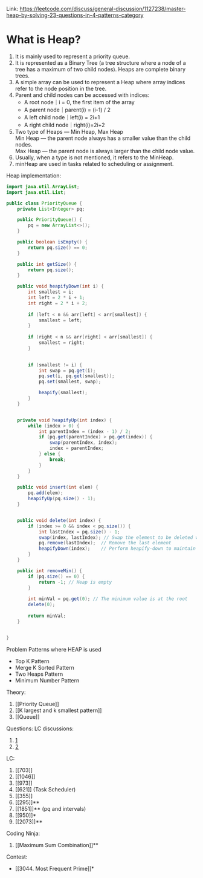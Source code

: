 
Link: https://leetcode.com/discuss/general-discussion/1127238/master-heap-by-solving-23-questions-in-4-patterns-category

# What is Heap?

1. It is mainly used to represent a priority queue.
2. It is represented as a Binary Tree (a tree structure where a node of a tree has a maximum of two child nodes). Heaps are complete binary trees.
3. A simple array can be used to represent a Heap where array indices refer to the node position in the tree.
4. Parent and child nodes can be accessed with indices:
    - A root node｜i = 0, the first item of the array
    - A parent node｜parent(i) = (i-1) / 2
    - A left child node｜left(i) = 2i+1
    - A right child node｜right(i)=2i+2
5. Two type of Heaps — Min Heap, Max Heap  
    Min Heap — the parent node always has a smaller value than the child nodes.  
    Max Heap — the parent node is always larger than the child node value.
6. Usually, when a type is not mentioned, it refers to the MinHeap.
7. minHeap are used in tasks related to scheduling or assignment.

Heap implementation:
```java
import java.util.ArrayList;
import java.util.List;

public class PriorityQueue {
    private List<Integer> pq;

    public PriorityQueue() {
        pq = new ArrayList<>();
    }

    public boolean isEmpty() {
        return pq.size() == 0;
    }

    public int getSize() {
        return pq.size();
    }

	public void heapifyDown(int i) {
	    int smallest = i; 
	    int left = 2 * i + 1;
	    int right = 2 * i + 2;
	
	    if (left < n && arr[left] < arr[smallest]) {
	        smallest = left;
	    }
	
	    if (right < n && arr[right] < arr[smallest]) {
	        smallest = right;
	    }
	

	    if (smallest != i) {
	        int swap = pq.get(i);
	        pq.set(i, pq.get(smallest));
	        pq.set(smallest, swap);

	        heapify(smallest);
	    }
	}


	private void heapifyUp(int index) {
        while (index > 0) {
            int parentIndex = (index - 1) / 2;
            if (pq.get(parentIndex) > pq.get(index)) {
                swap(parentIndex, index);
                index = parentIndex;
            } else {
                break;
            }
        }
    }

    public void insert(int elem) {
        pq.add(elem);
		heapifyUp(pq.size() - 1);
    }


	public void delete(int index) {
	    if (index >= 0 && index < pq.size()) {
	        int lastIndex = pq.size() - 1;
	        swap(index, lastIndex); // Swap the element to be deleted with the last element
	        pq.remove(lastIndex);  // Remove the last element
	        heapifyDown(index);    // Perform heapify-down to maintain the heap property
	    }
	}

    public int removeMin() {
	    if (pq.size() == 0) {
	        return -1; // Heap is empty
	    }
	
	    int minVal = pq.get(0); // The minimum value is at the root
	    delete(0);
	
	    return minVal;
	}


}
```


Problem Patterns where HEAP is used
- Top K Pattern
- Merge K Sorted Pattern
- Two Heaps Pattern
- Minimum Number Pattern

Theory: 
1. [[Priority Queue]]
2. [[K largest and k smallest pattern]]
3. [[Queue]]

Questions:
LC discussions: 
1. [1](https://leetcode.com/discuss/general-discussion/1127238/master-heap-by-solving-23-questions-in-4-patterns-category)
2. [2](https://leetcode.com/discuss/general-discussion/1113631/important-concepts-problems-in-priority-queueheaps)

LC:
1. [[703]]
2. [[1046]]
3. [[973]]
4. [[621]] (Task Scheduler)
5. [[355]]
6. [[295]]**
7. [[1851]]** (pq and intervals)
8. [[950]]*
9. [[2073]]**

Coding Ninja:
1. [[Maximum Sum Combination]]**

Contest:
- [[3044. Most Frequent Prime]]*